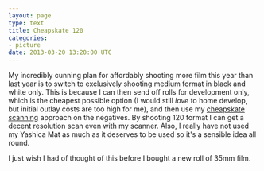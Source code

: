 ```yaml
---
layout: page
type: text
title: Cheapskate 120
categories: 
- picture
date: 2013-03-20 13:20:00 UTC
---
```

My incredibly cunning plan for affordably shooting more film this year than last year is to switch to exclusively shooting medium format in black and white only. This is because I can then send off rolls for development only, which is the cheapest possible option (I would still *love* to home develop, but initial outlay costs are too high for me), and then use my [cheapskate scanning](http://www.flickr.com/photos/i-5-m/4355900524/in/set-72157623306521091) approach on the negatives. By shooting 120 format I can get a decent resolution scan even with my scanner. Also, I really have not used my Yashica Mat as much as it deserves to be used so it's a sensible idea all round.

I just wish I had of thought of this before I bought a new roll of 35mm film.
